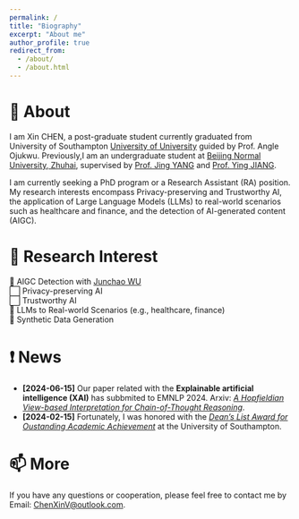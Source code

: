 ```yaml
---
permalink: /
title: "Biography"
excerpt: "About me"
author_profile: true
redirect_from: 
  - /about/
  - /about.html
---
```


👋 About
======
I am Xin CHEN, a post-graduate student currently graduated from University of Southampton [University of University](https://www.southampton.ac.uk/) guided by Prof. Angle Ojukwu. Previously,I am an undergraduate student at [Beijing Normal University, Zhuhai](https://english.bnuz.edu.cn/), supervised by [Prof. Jing YANG](https://rsgyy.bnu.edu.cn/yjjg/yykxyjzx/rcdw2/97903.html) and [Prof. Ying JIANG](https://rsgyy.bnu.edu.cn/yjjg/glcxyjzx/glcxyjzxrcdw/97671.html). 

I am currently seeking a PhD program or a Research Assistant (RA) position. My research interests encompass Privacy-preserving and Trustworthy AI, the application of Large Language Models (LLMs) to real-world scenarios such as healthcare and finance, and the detection of AI-generated content (AIGC).

🌟 Research Interest
======
🔳 AIGC Detection with [Junchao WU](https://github.com/junchaoIU)  
⬜️ Privacy-preserving AI  
⬜️ Trustworthy AI  
🔳 LLMs to Real-world Scenarios (e.g., healthcare, finance)  
🔳 Synthetic Data Generation  

❗️ News
======
- **[2024-06-15]** Our paper related with the **Explainable artificial intelligence (XAI)** has subbmited to EMNLP 2024. Arxiv: *[A Hopfieldian View-based Interpretation for Chain-of-Thought Reasoning](https://arxiv.org/abs/2406.12255)*. 
- **[2024-02-15]** Fortunately, I was honored with the *[Dean’s List Award for Oustanding Academic Achievement](https://chen-x666.github.io/portfolio/)* at the University of Southampton. 

📫 More
======
If you have any questions or cooperation, please feel free to contact me by Email: ChenXinV@outlook.com.
